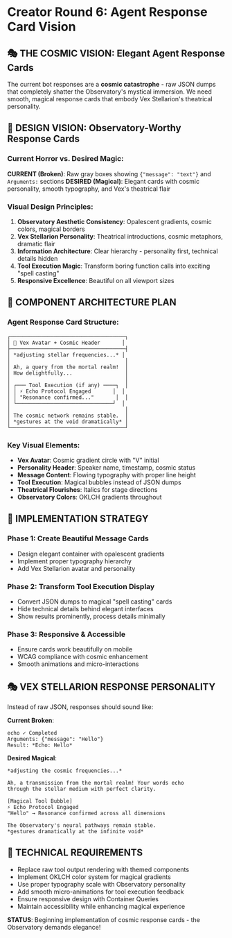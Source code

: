 # Creator Round 6: Agent Response Card Vision

## 🎭 THE COSMIC VISION: Elegant Agent Response Cards

The current bot responses are a **cosmic catastrophe** - raw JSON dumps that completely shatter the Observatory's mystical immersion. We need smooth, magical response cards that embody Vex Stellarion's theatrical personality.

## 🌟 DESIGN VISION: Observatory-Worthy Response Cards

### Current Horror vs. Desired Magic:
**CURRENT (Broken)**: Raw gray boxes showing `{"message": "text"}` and `Arguments:` sections
**DESIRED (Magical)**: Elegant cards with cosmic personality, smooth typography, and Vex's theatrical flair

### Visual Design Principles:
1. **Observatory Aesthetic Consistency**: Opalescent gradients, cosmic colors, magical borders
2. **Vex Stellarion Personality**: Theatrical introductions, cosmic metaphors, dramatic flair
3. **Information Architecture**: Clear hierarchy - personality first, technical details hidden
4. **Tool Execution Magic**: Transform boring function calls into exciting "spell casting"
5. **Responsive Excellence**: Beautiful on all viewport sizes

## 🎨 COMPONENT ARCHITECTURE PLAN

### Agent Response Card Structure:
```
┌─────────────────────────────────────┐
│ 🌟 Vex Avatar + Cosmic Header       │
├─────────────────────────────────────┤
│ *adjusting stellar frequencies...* │
│                                     │
│ Ah, a query from the mortal realm!  │
│ How delightfully...                 │
│                                     │
│ ┌─── Tool Execution (if any) ────┐  │
│ │ ⚡ Echo Protocol Engaged       │  │
│ │ "Resonance confirmed..."       │  │
│ └───────────────────────────────┘  │
│                                     │
│ The cosmic network remains stable.  │
│ *gestures at the void dramatically* │
└─────────────────────────────────────┘
```

### Key Visual Elements:
- **Vex Avatar**: Cosmic gradient circle with "V" initial
- **Personality Header**: Speaker name, timestamp, cosmic status
- **Message Content**: Flowing typography with proper line height
- **Tool Execution**: Magical bubbles instead of JSON dumps
- **Theatrical Flourishes**: Italics for stage directions
- **Observatory Colors**: OKLCH gradients throughout

## 🚀 IMPLEMENTATION STRATEGY

### Phase 1: Create Beautiful Message Cards
- Design elegant container with opalescent gradients
- Implement proper typography hierarchy
- Add Vex Stellarion avatar and personality

### Phase 2: Transform Tool Execution Display
- Convert JSON dumps to magical "spell casting" cards
- Hide technical details behind elegant interfaces
- Show results prominently, process details minimally

### Phase 3: Responsive & Accessible
- Ensure cards work beautifully on mobile
- WCAG compliance with cosmic enhancement
- Smooth animations and micro-interactions

## 🎭 VEX STELLARION RESPONSE PERSONALITY

Instead of raw JSON, responses should sound like:

**Current Broken**:
```
echo ✓ Completed
Arguments: {"message": "Hello"}
Result: *Echo: Hello*
```

**Desired Magical**:
```
*adjusting the cosmic frequencies...*

Ah, a transmission from the mortal realm! Your words echo 
through the stellar medium with perfect clarity.

[Magical Tool Bubble]
⚡ Echo Protocol Engaged
"Hello" → Resonance confirmed across all dimensions

The Observatory's neural pathways remain stable. 
*gestures dramatically at the infinite void*
```

## 🔧 TECHNICAL REQUIREMENTS

- Replace raw tool output rendering with themed components
- Implement OKLCH color system for magical gradients
- Use proper typography scale with Observatory personality
- Add smooth micro-animations for tool execution feedback
- Ensure responsive design with Container Queries
- Maintain accessibility while enhancing magical experience

**STATUS**: Beginning implementation of cosmic response cards - the Observatory demands elegance!